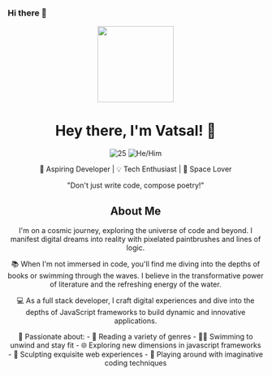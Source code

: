 ### Hi there 👋
<div align="center">
  <img src="https://media.giphy.com/media/XreQmk7ETCak0/giphy.gif" width="150">

  # Hey there, I'm Vatsal! 🌟
  
  ![25](https://img.shields.io/badge/Age-25-blue) ![He/Him](https://img.shields.io/badge/Pronouns-He/him-yellow)
  
  🚀 Aspiring Developer | 💡 Tech Enthusiast | 🌌 Space Lover

  "Don't just write code, compose poetry!"

  ## About Me

  I'm on a cosmic journey, exploring the universe of code and beyond. I manifest digital dreams into reality with pixelated paintbrushes and lines of logic.
  
  📚 When I'm not immersed in code, you'll find me diving into the depths of books or swimming through the waves. I believe in the transformative power of literature and the refreshing energy of the water.

  💻 As a full stack developer, I craft digital experiences and dive into the depths of JavaScript frameworks to build dynamic and innovative applications.

  🌊 Passionate about:
    - 📖 Reading a variety of genres
    - 🏊‍♂️ Swimming to unwind and stay fit
    - 🌐 Exploring new dimensions in javascript frameworks
    - 🌟 Sculpting exquisite web experiences
    - 🔧 Playing around with imaginative coding techniques

